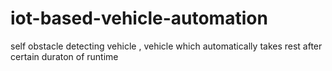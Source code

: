 # iot-based-vehicle-automation
self obstacle detecting vehicle , vehicle which automatically takes rest after certain duraton of runtime
